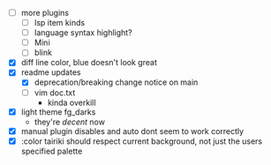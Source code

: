 - [ ] more plugins
  - [ ]  lsp item kinds
  - [ ] language syntax highlight?
  - [ ] Mini
  - [ ] blink
- [x] diff line color, blue doesn't look great
- [x] readme updates
    - [x] deprecation/breaking change notice on main
	- [ ] vim doc.txt
        - kinda overkill
- [x] light theme fg_darks
  	- they're *decent* now
- [x] manual plugin disables and auto dont seem to work correctly
- [x] :color tairiki should respect current background, not just the users specified palette
